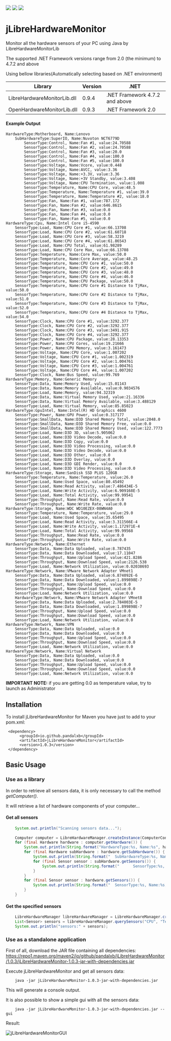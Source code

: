 ![](https://img.shields.io/maven-central/v/io.github.pandalxb/jLibreHardwareMonitor.svg)
![](https://img.shields.io/github/license/pandalxb/jLibreHardwareMonitor.svg)
![](https://img.shields.io/badge/build-passing-brightgreen.svg)

# jLibreHardwareMonitor

Monitor all the hardware sensors of your PC using Java by LibreHardwareMonitorLib

The supported .NET Framework versions range from 2.0 (the minimum) to 4.7.2 and above

Using bellow libraries(Automatically selecting based on .NET environment)

| Library | Version | .NET                           |
| --- |---------|--------------------------------| 
| LibreHardwareMonitorLib.dll | 0.9.4   | .NET Framework 4.7.2 and above |
| OpenHardwareMonitorLib.dll | 0.9.3   | .NET Framework 2.0             |

#### Example Output ####

    HardwareType:Motherboard, Name:Lenovo
        SubHardwareType:SuperIO, Name:Nuvoton NCT6779D
            SensorType:Control, Name:Fan #1, value:24.70588
            SensorType:Control, Name:Fan #2, value:24.70588
            SensorType:Control, Name:Fan #3, value:20.0
            SensorType:Control, Name:Fan #4, value:100.0
            SensorType:Control, Name:Fan #5, value:100.0
            SensorType:Voltage, Name:Vcore, value:0.448
            SensorType:Voltage, Name:AVCC, value:3.36
            SensorType:Voltage, Name:+3.3V, value:3.36
            SensorType:Voltage, Name:+3V Standby, value:3.408
            SensorType:Voltage, Name:CPU Termination, value:1.008
            SensorType:Temperature, Name:CPU Core, value:48.5
            SensorType:Temperature, Name:Temperature #1, value:39.0
            SensorType:Temperature, Name:Temperature #2, value:18.0
            SensorType:Fan, Name:Fan #1, value:787.172
            SensorType:Fan, Name:Fan #2, value:646.8615
            SensorType:Fan, Name:Fan #3, value:0.0
            SensorType:Fan, Name:Fan #4, value:0.0
            SensorType:Fan, Name:Fan #5, value:0.0
    HardwareType:Cpu, Name:Intel Core i5-4590
        SensorType:Load, Name:CPU Core #1, value:66.13708
        SensorType:Load, Name:CPU Core #2, value:61.60718
        SensorType:Load, Name:CPU Core #3, value:58.3219
        SensorType:Load, Name:CPU Core #4, value:61.86543
        SensorType:Load, Name:CPU Total, value:61.98289
        SensorType:Load, Name:CPU Core Max, value:66.13708
        SensorType:Temperature, Name:Core Max, value:50.0
        SensorType:Temperature, Name:Core Average, value:48.25
        SensorType:Temperature, Name:CPU Core #1, value:50.0
        SensorType:Temperature, Name:CPU Core #2, value:49.0
        SensorType:Temperature, Name:CPU Core #3, value:48.0
        SensorType:Temperature, Name:CPU Core #4, value:46.0
        SensorType:Temperature, Name:CPU Package, value:50.0
        SensorType:Temperature, Name:CPU Core #1 Distance to TjMax, value:50.0
        SensorType:Temperature, Name:CPU Core #2 Distance to TjMax, value:51.0
        SensorType:Temperature, Name:CPU Core #3 Distance to TjMax, value:52.0
        SensorType:Temperature, Name:CPU Core #4 Distance to TjMax, value:54.0
        SensorType:Clock, Name:CPU Core #1, value:3292.377
        SensorType:Clock, Name:CPU Core #2, value:3292.377
        SensorType:Clock, Name:CPU Core #3, value:3491.915
        SensorType:Clock, Name:CPU Core #4, value:3292.377
        SensorType:Power, Name:CPU Package, value:28.13353
        SensorType:Power, Name:CPU Cores, value:19.21666
        SensorType:Power, Name:CPU Memory, value:3.161473
        SensorType:Voltage, Name:CPU Core, value:1.007202
        SensorType:Voltage, Name:CPU Core #1, value:1.002319
        SensorType:Voltage, Name:CPU Core #2, value:1.004761
        SensorType:Voltage, Name:CPU Core #3, value:1.004761
        SensorType:Voltage, Name:CPU Core #4, value:1.007202
        SensorType:Clock, Name:Bus Speed, value:99.769
    HardwareType:Memory, Name:Generic Memory
        SensorType:Data, Name:Memory Used, value:15.01143
        SensorType:Data, Name:Memory Available, value:0.9034576
        SensorType:Load, Name:Memory, value:94.32319
        SensorType:Data, Name:Virtual Memory Used, value:21.16336
        SensorType:Data, Name:Virtual Memory Available, value:3.488129
        SensorType:Load, Name:Virtual Memory, value:85.85023
    HardwareType:GpuIntel, Name:Intel(R) HD Graphics 4600
        SensorType:Power, Name:GPU Power, value:0.317177
        SensorType:SmallData, Name:D3D Shared Memory Total, value:2048.0
        SensorType:SmallData, Name:D3D Shared Memory Free, value:0.0
        SensorType:SmallData, Name:D3D Shared Memory Used, value:122.7773
        SensorType:Load, Name:D3D 3D, value:5.905062
        SensorType:Load, Name:D3D Video Decode, value:0.0
        SensorType:Load, Name:D3D Copy, value:0.0
        SensorType:Load, Name:D3D Video Processing, value:0.0
        SensorType:Load, Name:D3D Video Decode, value:0.0
        SensorType:Load, Name:D3D Other, value:0.0
        SensorType:Load, Name:D3D Overlay, value:0.0
        SensorType:Load, Name:D3D GDI Render, value:0.0
        SensorType:Load, Name:D3D Video Processing, value:0.0
    HardwareType:Storage, Name:SanDisk SSD PLUS 120GB
        SensorType:Temperature, Name:Temperature, value:26.0
        SensorType:Load, Name:Used Space, value:80.45492
        SensorType:Load, Name:Read Activity, value:7.486434E-5
        SensorType:Load, Name:Write Activity, value:6.909168E-5
        SensorType:Load, Name:Total Activity, value:99.99541
        SensorType:Throughput, Name:Read Rate, value:0.0
        SensorType:Throughput, Name:Write Rate, value:0.0
    HardwareType:Storage, Name:WDC WD10EZEX-08WN4A0
        SensorType:Temperature, Name:Temperature, value:29.0
        SensorType:Load, Name:Used Space, value:35.65495
        SensorType:Load, Name:Read Activity, value:3.311566E-4
        SensorType:Load, Name:Write Activity, value:1.172971E-4
        SensorType:Load, Name:Total Activity, value:99.99568
        SensorType:Throughput, Name:Read Rate, value:0.0
        SensorType:Throughput, Name:Write Rate, value:0.0
    HardwareType:Network, Name:Ethernet
        SensorType:Data, Name:Data Uploaded, value:8.787435
        SensorType:Data, Name:Data Downloaded, value:17.11047
        SensorType:Throughput, Name:Upload Speed, value:421.8286
        SensorType:Throughput, Name:Download Speed, value:2126.538
        SensorType:Load, Name:Network Utilization, value:0.02038693
    HardwareType:Network, Name:VMware Network Adapter VMnet1
        SensorType:Data, Name:Data Uploaded, value:6.874092E-6
        SensorType:Data, Name:Data Downloaded, value:1.899898E-7
        SensorType:Throughput, Name:Upload Speed, value:0.0
        SensorType:Throughput, Name:Download Speed, value:0.0
        SensorType:Load, Name:Network Utilization, value:0.0
        HardwareType:Network, Name:VMware Network Adapter VMnet8
        SensorType:Data, Name:Data Uploaded, value:2.784003E-5
        SensorType:Data, Name:Data Downloaded, value:1.899898E-7
        SensorType:Throughput, Name:Upload Speed, value:0.0
        SensorType:Throughput, Name:Download Speed, value:0.0
        SensorType:Load, Name:Network Utilization, value:0.0
    HardwareType:Network, Name:VPN
        SensorType:Data, Name:Data Uploaded, value:0.0
        SensorType:Data, Name:Data Downloaded, value:0.0
        SensorType:Throughput, Name:Upload Speed, value:0.0
        SensorType:Throughput, Name:Download Speed, value:0.0
        SensorType:Load, Name:Network Utilization, value:0.0
    HardwareType:Network, Name:Virtual Network
        SensorType:Data, Name:Data Uploaded, value:0.0
        SensorType:Data, Name:Data Downloaded, value:0.0
        SensorType:Throughput, Name:Upload Speed, value:0.0
        SensorType:Throughput, Name:Download Speed, value:0.0
        SensorType:Load, Name:Network Utilization, value:0.0

**IMPORTANT NOTE:** if you are getting 0.0 as temperature value, try to launch as Administrator

## Installation ##

To install jLibreHardwareMonitor for Maven you have just to add to your pom.xml: 

     <dependency>
          <groupId>io.github.pandalxb</groupId>
          <artifactId>jLibreHardwareMonitor</artifactId>
          <version>1.0.3</version>
     </dependency>


## Basic Usage ##

### Use as a library ###

In order to retrieve all sensors data, it is only necessary to call the method _getComputer()_.

It will retrieve a list of hardware components of your computer...

#### Get all sensors ####
```java
    System.out.println("Scanning sensors data...");
    
    Computer computer = LibreHardwareManager.createInstance(ComputerConfig.getInstance().enableAll()).getComputer();
    for (final Hardware hardware : computer.getHardware()) {
        System.out.println(String.format("HardwareType:%s, Name:%s", hardware.getHardwareType(), hardware.getName()));
        for (final Hardware subHardware : hardware.getSubHardware()) {
            System.out.println(String.format("	SubHardwareType:%s, Name:%s", subHardware.getHardwareType(), subHardware.getName()));
            for (final Sensor sensor : subHardware.getSensors()) {
                System.out.println(String.format("		SensorType:%s, Name:%s, value:%s", sensor.getSensorType(), sensor.getName(), sensor.getValue()));
            }
        }
        for (final Sensor sensor : hardware.getSensors()) {
            System.out.println(String.format("	SensorType:%s, Name:%s, value:%s", sensor.getSensorType(), sensor.getName(), sensor.getValue()));
        }
    }
```

#### Get the specified sensors ####
```java
    LibreHardwareManager libreHardwareManager = LibreHardwareManager.createInstance(ComputerConfig.getInstance().setCpuEnabled(true));
    List<Sensor> sensors = libreHardwareManager.querySensors("CPU", "Temperature");
    System.out.println("sensors:" + sensors);
```

### Use as a standalone application ###

First of all, download the JAR file containing all dependencies: https://repo1.maven.org/maven2/io/github/pandalxb/jLibreHardwareMonitor/1.0.3/jLibreHardwareMonitor-1.0.3-jar-with-dependencies.jar

Execute jLibreHardwareMonitor and get all sensors data: 

```
    java -jar jLibreHardwareMonitor-1.0.3-jar-with-dependencies.jar
```

This will generate a console output. 


It is also possible to show a simple gui with all the sensors data:

```
    java -jar jLibreHardwareMonitor-1.0.3-jar-with-dependencies.jar --gui
```
Result:

![jLibreHardwareMonitorGUI](https://img.picgo.net/2025/02/14/jLibreHardwareMonitorGUI609cdea1b8ab9cbe.png)
